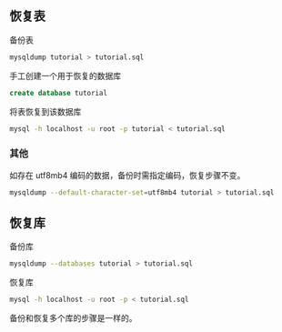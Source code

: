 ## 恢复表

备份表

```sh
mysqldump tutorial > tutorial.sql
```

手工创建一个用于恢复的数据库

```sql
create database tutorial
```

将表恢复到该数据库

```sh
mysql -h localhost -u root -p tutorial < tutorial.sql
```

### 其他

如存在 utf8mb4 编码的数据，备份时需指定编码，恢复步骤不变。

```sh
mysqldump --default-character-set=utf8mb4 tutorial > tutorial.sql
```

## 恢复库

备份库

```sh
mysqldump --databases tutorial > tutorial.sql
```

恢复库

```sh
mysql -h localhost -u root -p < tutorial.sql
```

备份和恢复多个库的步骤是一样的。
